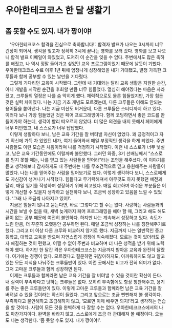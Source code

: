 # 우아한테크코스 한 달 생활기 
## 좀 못할 수도 있지. 내가 짱이야!

 ‘우아한테크코스 합격을 진심으로 축하합니다!’. 합격자 발표가 나오는 3시까지 너무 긴장이 되어서, 생각을 잊고자 정확히 3시에 끝나는 영화를 보러 갔다. 영화를 보고 나오니 합격 발표 이메일이 와있었고, 도저히 이 순간을 잊을 수 없다. 주변에서도 많은 축하를 해줬고, 나 역시 정말 들어가고 싶었던 교육 프로그램이었기 때문에 날듯이 기뻤다. 우아한테크코스 수료 이후 1년 뒤에 엄청나게 성장해있을 내가 기대됐고, 열정 가득한 크루들과 함께 공부할 수 있는 날만을 기다렸다.
<br>
 그렇게 기다리던 교육이 시작됐다. 그런데 내 기대와는 달리 교육 생활은 지원한 순간, 아니 개발을 시작한 순간을 후회할 만큼 너무 힘들었다. 열심히 해야겠다는 마음은 사라졌고, 크루들의 열정은 나를 숨 막히게 했다. 체력적으로도 물론 힘들었지만, 가장 힘든 것은 실력 차이였다. 나는 지금 기초 개념도 모르겠는데, 다른 크루들은 이해도 안되는 용어들을 쏟아낸다. 나는 지금 미션도 버거운데, 다른 크루들은 스터디까지 하고 있다. 이러다 보니 가장 힘들었던 것은 페어 프로그래밍이다. 함께 코딩하면서 좋은 코드를 만들어가야 하는데, 생각이 빨리 떠오르지 않았다. 더 많은 의견을 내지 못해서 페어에게 너무 미안했고, 내 스스로가 너무 답답했다.
<br>
 이렇게 생활하다 보니, 남은 교육 기간을 잘 버텨낼 자신이 없었다. 꽤 긍정적이고 자기 확신에 가득 차 있었던 내가, 여기 들어와서 매일 부정적인 생각을 하게 되었다. 주변 사람들도 이런 모습은 처음이라며 나를 걱정하기 시작했다. 이런 내 스스로가 너무 낯설고, 남은 교육 기간동안에도 이럴까봐 불안했다. 그러던 와중, 3기 선배님께서 “스스로를 믿지 못할 때는, 나를 믿고 있는 사람들을 믿어라”라는 조언을 해주셨다. 이 이야기를 듣고 생각해보니 감사하게도 내 주변에는 나를 무조건적으로 믿고 응원해주는 사람들이 많았다. 나는 나를 믿어주는 사람을 믿어보기로 했다. 이렇게 생각하다 보니, 스스로에게도 자신감이 생겨나기 시작했다. 힘들다고 무기력해져서 아무것도 하지 못했던 예전과 달리, 매일 일기를 작성하며 성장하기 위해 회고했다. 매일 회고하며 아쉬운 부분들은 어떻게 개선할 수 있을지 생각하고 실천하다 보니, 조금씩 성장하고 있음을 느낄 수 있었다. ‘그래 나 조금씩 나아지고 있어!’.
<br>
 지금은 힘들지 않냐고 묻는다면, 바로 ‘그렇다’고 할 수는 없다. 사랑하는 사람들과의 시간을 보낼 수 없을 때, 새벽 늦게까지 페어 프로그래밍을 해야 할 때, 그리고 해도 해도 끝이 없는 공부 때문에 여전히 불안하다. 하지만 나는 계속해서 성장하고 있다. 속도가 느린 만큼, 더 꾸준히 오랫동안 공부하면 된다. 매일 조금씩 성장하는 나를 칭찬해주기로 했다. 그리고 더 이상 다른 크루와 비교하지 않기로 했다. 지금까지 나는 일반적인 중고등학교, 대학교 교육을 받으며 자연스럽게 경쟁에 익숙해졌다. 모르는 것이 있더라도 혼자 해결하는 것이 편했고, 어쩔 수 없이 주변과 비교하며 더 나은 성적을 받기 위해 노력해야 했다. 하지만 한 달간 겪은 우아한테크코스는 지금까지 받아온 교육과 완전히 달랐다. 여기에는 경쟁이 없다. 모르겠다고 질문하면 귀찮아하지도, 아까워하지도 않고 알고 있는 모든 지식을 나눠주는 크루들만이 있다. 이런 곳에서는 비교가 전혀 의미가 없다. 그저 고마운 크루들과 함께 성장하면 된다.
<br>
 이제는 크루들과 함께라면 남은 교육 기간을 잘 버텨낼 수 있을 것이란 확신이 든다. 내 실력이 부족하다고 탓하는 크루들은 없다. 오히려 부족함에도 항상 칭찬해주고, 용기를 주는 좋은 크루들만이 있다. 이렇게 고마운 크루들과 함께라면 남은 교육 기간을 잘 버텨낼 수 있을 것이라는 확신이 들었다. 그리고 앞으로는 조금 뻔뻔해져 볼 생각이다. 부족하다고 불안해하고 조급해하지 않고, ‘모르면 이제 배우면 되지!’라고 생각하는 연습을 할 것이다. 사람이 모든 것을 완벽하게 다 잘할 수는 없다. 우아한테크코스에서의 나도 마찬가지이다. 완벽을 바라지 않고, 스스로에게 조금 더 관대해져 볼 예정이다. 오늘도 나는 생각한다. ‘좀 못할 수도 있지. 내가 짱이야!’.

